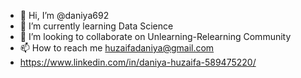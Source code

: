 - 👋 Hi, I’m @daniya692
- 🌱 I’m currently learning Data Science
- 💞️ I’m looking to collaborate on Unlearning-Relearning Community
- 📫 How to reach me huzaifadaniya@gmail.com
- https://www.linkedin.com/in/daniya-huzaifa-589475220/

<!---
daniya692/daniya692 is a ✨ special ✨ repository because its `README.md` (this file) appears on your GitHub profile.
You can click the Preview link to take a look at your changes.
--->

